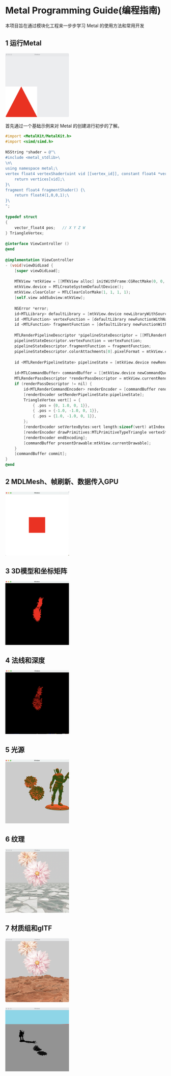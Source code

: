 # Metal Programming Guide(编程指南) 

本项目旨在通过模块化工程来一步步学习 Metal 的使用方法和常用开发

## 1 运行Metal
<p>
<img src="https://github.com/Allen0828/Metal/blob/main/images/metal-1.png" width="200" height="200"/>
</p>
<div>
首先通过一个基础示例来对 Metal 的创建进行初步的了解。
</div>

```objective-c
#import <MetalKit/MetalKit.h>
#import <simd/simd.h>

NSString *shader = @"\
#include <metal_stdlib>\
\n\
using namespace metal;\
vertex float4 vertexShader(uint vid [[vertex_id]], constant float4 *vertices [[buffer(0)]]) {\
    return vertices[vid];\
}\
fragment float4 fragmentShader() {\
    return float4(1,0,0,1);\
}\
";

typedef struct
{
    vector_float4 pos;   // X Y Z W
} TriangleVertex;

@interface ViewController ()
@end

@implementation ViewController
- (void)viewDidLoad {
    [super viewDidLoad];
    
    MTKView *mtkView = [[MTKView alloc] initWithFrame:CGRectMake(0, 0, 300, 300)];
    mtkView.device = MTLCreateSystemDefaultDevice();
    mtkView.clearColor = MTLClearColorMake(1, 1, 1, 1);
    [self.view addSubview:mtkView];

    NSError *error;
    id<MTLLibrary> defaultLibrary = [mtkView.device newLibraryWithSource:shader options:nil error:&error];
    id <MTLFunction> vertexFunction = [defaultLibrary newFunctionWithName:@"vertexShader"];
    id <MTLFunction> fragmentFunction = [defaultLibrary newFunctionWithName:@"fragmentShader"];
    
    MTLRenderPipelineDescriptor *pipelineStateDescriptor = [[MTLRenderPipelineDescriptor alloc] init];
    pipelineStateDescriptor.vertexFunction = vertexFunction;
    pipelineStateDescriptor.fragmentFunction = fragmentFunction;
    pipelineStateDescriptor.colorAttachments[0].pixelFormat = mtkView.colorPixelFormat;

    id <MTLRenderPipelineState> pipelineState = [mtkView.device newRenderPipelineStateWithDescriptor:pipelineStateDescriptor error:&error];

    id<MTLCommandBuffer> commandBuffer = [[mtkView.device newCommandQueue] commandBuffer];
    MTLRenderPassDescriptor *renderPassDescriptor = mtkView.currentRenderPassDescriptor;
    if (renderPassDescriptor != nil) {
        id<MTLRenderCommandEncoder> renderEncoder = [commandBuffer renderCommandEncoderWithDescriptor:renderPassDescriptor];
        [renderEncoder setRenderPipelineState:pipelineState];
        TriangleVertex vert[] = {
            { .pos = {0, 1.0, 0, 1}},
            { .pos = {-1.0, -1.0, 0, 1}},
            { .pos = {1.0, -1.0, 0, 1}},
        };
        [renderEncoder setVertexBytes:vert length:sizeof(vert) atIndex:0];
        [renderEncoder drawPrimitives:MTLPrimitiveTypeTriangle vertexStart:0 vertexCount:6 instanceCount: 2];
        [renderEncoder endEncoding];
        [commandBuffer presentDrawable:mtkView.currentDrawable];
    }
    [commandBuffer commit];
}
@end
```



 
## 2 MDLMesh、帧刷新、数据传入GPU
<p>
<img src="https://github.com/Allen0828/Metal/blob/main/images/metal-2.png" width="200" height="200"/>
</p>

## 3 3D模型和坐标矩阵
<p>
<img src="https://github.com/Allen0828/Metal/blob/main/images/metal-3.png" width="200" height="200"/>
</p>

## 4 法线和深度
<p>
<img src="https://github.com/Allen0828/Metal/blob/main/images/metal-4.png" width="200" height="200"/>
</p>

## 5 光源
<p>
<img src="https://github.com/Allen0828/Metal/blob/main/images/metal-5.png" width="200" height="200"/>
</p>

## 6 纹理
<p>
<img src="https://github.com/Allen0828/Metal/blob/main/images/metal-6.png" width="200" height="200"/>
</p>

## 7 材质组和glTF

<p>
<img src="https://github.com/Allen0828/Metal/blob/main/images/metal-7.png" width="200" height="200"/>
</p>
<p>
<img src="https://github.com/Allen0828/Metal/blob/main/images/metal-8.png" width="200" height="200"/>
</p>
